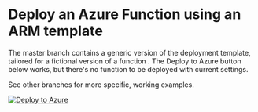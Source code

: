 # Deploy an Azure Function using an ARM template

The master branch contains a generic version of the deployment template, tailored for a fictional version of a function . The Deploy to Azure button below works, but there's no function to be deployed with current settings.

See other branches for more specific, working examples.  

[![Deploy to Azure](http://azuredeploy.net/deploybutton.png)](https://portal.azure.com/#create/Microsoft.Template/uri/https%3A%2F%2Fraw.githubusercontent.com%2FJasonConger%2FAzureFunctionDeployment%2Ftest%2FazureDeploy.json)
